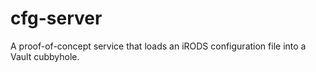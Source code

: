 # cfg-server

A proof-of-concept service that loads an iRODS configuration file into a
Vault cubbyhole.
